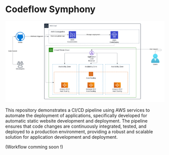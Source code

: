 # Codeflow Symphony

![Architecture](./CICD.png)

This repository demonstrates a CI/CD pipeline using AWS services to automate the deployment of applications, specifically developed for automatic static website development and deployment. The pipeline ensures that code changes are continuously integrated, tested, and deployed to a production environment, providing a robust and scalable solution for application development and deployment.

(Workflow comming soon !)
